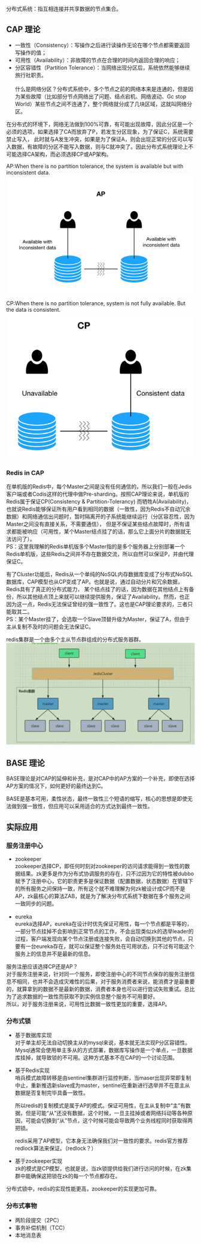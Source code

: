分布式系统：指互相连接并共享数据的节点集合。

## CAP 理论

* 一致性（Consistency）：写操作之后进行读操作无论在哪个节点都需要返回写操作的值；
* 可用性（Availability）：非故障的节点在合理的时间内返回合理的响应；
* 分区容错性（Partition Tolerance）：当网络出现分区后，系统依然能够继续旅行社职责。  
  <br/>
  什么是网络分区？分布式系统中，多个节点之前的网络本来是连通的，但是因为某些故障（比如部分节点网络出了问题、结点宕机、网络波动、Gc stop World）某些节点之间不连通了，整个网络就分成了几块区域，这就叫网络分区。

在分布式的环境下，网络无法做到100%可靠，有可能出现故障，因此分区是一个必须的选项，如果选择了CA而放弃了P，若发生分区现象，为了保证C，系统需要禁止写入，
此时就与A发生冲突，如果是为了保证A，则会出现正常的分区可以写入数据，有故障的分区不能写入数据，则与C就冲突了。因此分布式系统理论上不可能选择CA架构，而必须选择CP或AP架构。

AP:When there is no partition tolerance, the system is available but with inconsistent data.  
![](../../images/20210701-1.png)

CP:When there is no partition tolerance, system is not fully available. But the data is consistent.  
![](../../images/20210701-2.png)

### Redis in CAP

在单机版的Redis中，每个Master之间是没有任何通信的，所以我们一般在Jedis客户端或者Codis这样的代理中做Pre-sharding。按照CAP理论来说，单机版的Redis属于保证CP(Consistency &
Partition-Tolerancy)
而牺牲A(Availability)，也就说Redis能够保证所有用户看到相同的数据（一致性，因为Redis不自动冗余数据）和网络通信出问题时，暂时隔离开的子系统能继续运行（分区容忍性，因为Master之间没有直接关系，不需要通信），
但是不保证某些结点故障时，所有请求都能被响应（可用性，某个Master结点挂了的话，那么它上面分片的数据就无法访问了）。  
PS：这里我理解的Redis单机版多个Master指的是多个服务器上分别部署一个Redis单机版，这些Redis之间并不存在数据交流，所以自然可以保证P，并由代理保证C。

有了Cluster功能后，Redis从一个单纯的NoSQL内存数据库变成了分布式NoSQL数据库，CAP模型也从CP变成了AP。也就是说，通过自动分片和冗余数据，Redis具有了真正的分布式能力，
某个结点挂了的话，因为数据在其他结点上有备份，所以其他结点顶上来就可以继续提供服务，保证了Availability。然而，也正因为这一点，Redis无法保证曾经的强一致性了。这也是CAP理论要求的，三者只能取其二。   
PS：某个Master挂了，会选取一个Slave顶替升级为Master，保证了A，但由于主从复制不及时的问题会无法保证C。

redis集群是一个由多个主从节点群组成的分布式服务器群。  
![](../../images/20210701-3.png)

## BASE 理论

BASE理论是对CAP的延伸和补充，是对CAP中的AP方案的一个补充，即使在选择AP方案的情况下，如何更好的最终达到C。

BASE是基本可用，柔性状态，最终一致性三个短语的缩写，核心的思想是即使无法做到强一致性，但应用可以采用适合的方式达到最终一致性。

## 实际应用

### 服务注册中心

* zookeeper  
  zookeeper选择CP，即任何时刻对zookeeper的访问请求能得到一致性的数据结果。zk更多是作为分布式协调服务的存在，只不过因为它的特性被dubbo
  赋予了注册中心，它的职责更多是保证数据（配置数据，状态数据）在管辖下的所有服务之间保持一致，所有这个就不难理解为何zk被设计成CP而不是AP，zk最核心的算法ZAB，就是为了解决分布式系统下数据在多个服务之间一致同步的问题。  
  <br/>
* eureka  
  eureka选择AP，eureka在设计时优先保证可用性，每一个节点都是平等的，一部分节点挂掉不会影响到正常节点的工作，不会出现类似zk的选举leader的过程，客户端发现向某个节点注册或连接失败，会自动切换到其他的节点，只要有一台eureka存在，就可以保证整个服务处在可用状态，只不过有可能这个服务上的信息并不是最新的信息。

服务注册应该选择CP还是AP？  
对于服务注册来说，针对同一个服务，即使注册中心的不同节点保存的服务注册信息不相同，也并不会造成灾难性的后果，对于服务消费者来说，能消费才是最重要的，就算拿到的数据不是最新的数据，消费者本身也可以进行尝试失败重试。总比为了追求数据的一致性而获取不到实例信息整个服务不可用要好。  
所以，对于服务注册来说，可用性比数据一致性更加的重要，选择AP。

### 分布式锁

* 基于数据库实现  
  对于单主却无法自动切换主从的mysql来说，基本就无法实现P分区容错性。Mysql通常会使用单主多从的方式部署，数据库写操作是一个单点，一旦数据库挂掉，就导致锁的不可用。这种方式基本不在CAP的一个讨论范围。  

* 基于Redis实现  
  哨兵模式故障转移是由sentinel集群进行监控判断，当maser出现异常即复制中止，重新推选新slave成为master，sentinel在重新进行选举并不在意主从数据是否复制完毕具备一致性。  
 
  所以redis的复制模式是属于AP的模式。保证可用性，在主从复制中“主”有数据，但是可能“从”还没有数据，这个时候，一旦主挂掉或者网络抖动等各种原因，可能会切换到“从”节点，这个时候可能会导致两个业务线程同时获取得两把锁。  
  
  redis采用了AP模型，它本身无法确保我们对一致性的要求。redis官方推荐redlock算法来保证。（redlock？）
* 基于zookeeper实现  
  zk的模式是CP模型，也就是说，当zk锁提供给我们进行访问的时候，在zk集群中能确保这把锁在zk的每一个节点都存在。  

分布式锁中，redis的实现性能更高，zookeeper的实现更加可靠。

### 分布式事物

* 两阶段提交（2PC）
* 事务补偿机制（TCC）
* 本地消息表